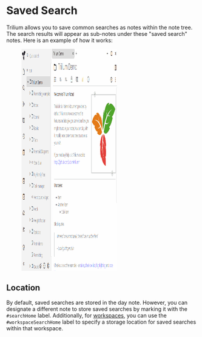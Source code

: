 # Saved Search
Trilium allows you to save common searches as notes within the note tree. The search results will appear as sub-notes under these "saved search" notes. Here is an example of how it works:

<figure class="image image_resized image-style-align-center" style="width:50%;"><img style="aspect-ratio:812/585;" src="Saved Search_saved-search.gif" width="812" height="585"></figure>

## Location

By default, saved searches are stored in the day note. However, you can designate a different note to store saved searches by marking it with the `#searchHome` label. Additionally, for [workspaces](../Basic%20Concepts%20and%20Features/Navigation/Workspaces.md), you can use the `#workspaceSearchHome` label to specify a storage location for saved searches within that workspace.